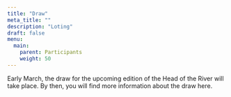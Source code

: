 ```yaml
---
title: "Draw"
meta_title: ""
description: "Loting"
draft: false
menu:
  main:
    parent: Participants
    weight: 50
---
```

Early March, the draw for the upcoming edition of the Head of the River will take place. By then, you will find more information about the draw here.

<!-- The draw will take place on March 3, 2025. A few days later, you can see your position in the event here. -->

<!-- #### The draw is done for the Head of the River 2025!    
Check the link below to see your position in the event you are participating in.   

<a href="https://regatta.time-team.nl/headoftheriveramstel/2025/draw/events.php" target="_blank"><img alt="" src="https://time-team.nl/inc/img/timeteam/time-team.gif" width="400"></a> -->

<!-- 
For your own specific start time and time to pass the Rozenoord bridge, check this [PDF-file](../../deelnemers/loting/documents/Starttijd_per_ploeg_Head_2024.pdf). -->